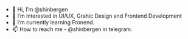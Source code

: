 - 👋 Hi, I’m @shinbergen
- 👀 I’m interested in UI/UX, Grahic Design and Frontend Development
- 🌱 I’m currently learning Fronend.
- 📫 How to reach me - @shinbergen in telegram.
